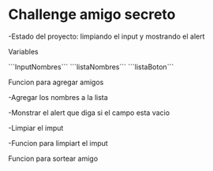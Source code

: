 <h1>Challenge amigo secreto</h1>

-Estado del proyecto: limpiando el input y mostrando el alert

<p>Variables</p>
 ```InputNombres```
```listaNombres```
```listaBoton```
<p>Funcion para agregar amigos</p>
 
-Agregar los nombres a la lista

-Monstrar el alert que diga si el campo esta vacio 

-Limpiar el imput

-Funcion para limpiart el imput 

<p>Funcion para sortear amigo</p>
